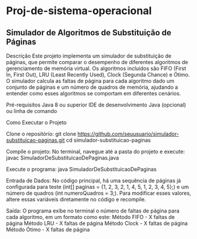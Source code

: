 # Proj-de-sistema-operacional
## Simulador de Algoritmos de Substituição de Páginas


Descrição
Este projeto implementa um simulador de substituição de páginas, que permite comparar o desempenho de diferentes algoritmos de gerenciamento de memória virtual. Os algoritmos incluídos são FIFO (First In, First Out), LRU (Least Recently Used), Clock (Segunda Chance) e Ótimo. O simulador calcula as faltas de página para cada algoritmo dado um conjunto de páginas e um número de quadros de memória, ajudando a entender como esses algoritmos se comportam em diferentes cenários.

Pré-requisitos
Java 8 ou superior
IDE de desenvolvimento Java (opcional) ou linha de comando

Como Executar o Projeto

Clone o repositório:
git clone https://github.com/seuusuario/simulador-substituicao-paginas.git
cd simulador-substituicao-paginas

Compile o projeto: No terminal, navegue até a pasta do projeto e execute:
javac SimuladorDeSubstituicaoDePaginas.java

Execute o programa:
java SimuladorDeSubstituicaoDePaginas

Entrada de Dados: No código principal, há uma sequência de páginas já configurada para teste (int[] paginas = {1, 2, 3, 2, 1, 4, 5, 1, 2, 3, 4, 5};) e um número de quadros (int numeroQuadros = 3;). 
Para modificar esses valores, altere essas variáveis diretamente no código e recompile.

Saída: O programa exibe no terminal o número de faltas de página para cada algoritmo, em um formato como este:
Método FIFO - X faltas de página
Método LRU - X faltas de página
Método Clock - X faltas de página
Método Ótimo - X faltas de página

